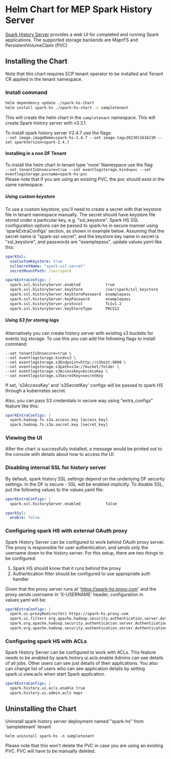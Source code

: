 # Helm Chart for MEP Spark History Server

[Spark History Server](https://spark.apache.org/docs/latest/monitoring.html#viewing-after-the-fact) provides a web UI for completed and running Spark applications. The supported storage backends are MaprFS and PersistentVolumeClaim (PVC)

## Installing the Chart

Note that this chart requires ECP tenant operator to be installed and Tenant CR applied in the tenant namespace.

### Install command
```sh
helm dependency update ./spark-hs-chart
helm install spark-hs ./spark-hs-chart -n sampletenant
```

This will create the helm chart in the `sampletenant` namespace.  This will create Spark history server with v3.3.1.

To install spark history server V2.4.7 use the flags:  
`--set image.imageName=spark-hs-2.4.7 --set image.tag=202301161621R --set sparkVersion=spark-2.4.7`

#### Installing in a non DF Tenant
To install the helm chart in tenant type 'none' Namespace use the flag:  
`--set tenantIsUnsecure=true --set eventlogstorage.kind=pvc --set eventlogstorage.pvcname=spark-hs-pvc`  
Please note that if you are using an existing PVC, the pvc should exist in the same namespace.

##### Using custom keystore
To use a custom keystore, you'll need to create a secret with that keystore file in tenant namespace manually.
The secret should have keystore file stored under a particular key, e.g. "ssl_keystore".
Spark HS SSL configuration options can be passed to spark-hs in secure manner using 'sparkExtraConfigs' section, 
as shown in example below. Assuming that the secret name is "spark-ssl-secret", and the keystore key name in secret is 
"ssl_keystore", and passwords are "examplepass", update values.yaml like this:
```yaml
sparkSsl:
  useCustomKeystore: true
  sslSecretName: "spark-ssl-secret"
  secretMountPath: /var/spark

sparkExtraConfigs: |
  spark.ssl.historyServer.enabled           true
  spark.ssl.historyServer.keyStore          /var/spark/ssl_keystore
  spark.ssl.historyServer.keyStorePassword  examplepass
  spark.ssl.historyServer.keyPassword       examplepass
  spark.ssl.historyServer.protocol          TLSv1.2
  spark.ssl.historyServer.keyStoreType      PKCS12
```

##### Using S3 for storing logs
Alternatively you can create history server with existing s3 buckets for events log storage. To use this you can add the following flags to install command:
```
--set tenantIsUnsecure=true \
--set eventlogstorage.kind=s3 \
--set eventlogstorage.s3Endpoint=http://s3host:9000 \
--set eventlogstorage.s3path=s3a://bucket/folder \
--set eventlogstorage.s3AccessKey=AccessKey \
--set eventlogstorage.s3SecretKey=secretKey
```
If set, 's3AccessKey' and 's3SecretKey' configs will be passed to spark HS through a kubernetes secret.

Also, you can pass S3 credentials in secure way using "extra_configs" feature like this:
```yaml
sparkExtraConfigs: |
  spark.hadoop.fs.s3a.access.key [access_key]
  spark.hadoop.fs.s3a.secret.key [secret_key]
```

### Viewing the UI
After the chart is successfully installed, a message would be printed out to the console with details about how to access the UI.

### Disabling internal SSL for history server
By default, spark history SSL settings depend on the underlying DF security settings. In the DF is secure - SSL will be 
enabled implicitly. To disable SSL, put the following values to the values.yaml file:
```yaml
sparkExtraConfigs: |
  spark.ssl.historyServer.enabled           false

sparkSsl:
  enable: false
```

### Configuring spark HS with external OAuth proxy
Spark History Server can be configured to work behind OAuth proxy server. The proxy is responsible for user authentication,
and sends only the username down to the history server. For this setup, there are two things to be configured:
1. Spark HS should know that it runs behind the proxy
2. Authentication filter should be configured to use appropriate auth handler

Given that the proxy server runs at 'https://spark-hs.proxy.com' and the proxy sends username in 'X-USERNAME' header,
configuration in values.yaml will be:
```yaml
sparkExtraConfigs: |
  spark.ui.proxyRedirectUri	https://spark-hs.proxy.com
  spark.ui.filters org.apache.hadoop.security.authentication.server.AuthenticationFilter
  spark.org.apache.hadoop.security.authentication.server.AuthenticationFilter.param.type org.apache.spark.ui.filters.ProxyAuthenticationHandler
  spark.org.apache.hadoop.security.authentication.server.AuthenticationFilter.param.userheader X-USERNAME
```

### Configuring spark HS with ACLs
Spark History Server can be configured to work with ACLs. This feature needs to be enabled by spark.history.ui.acls.enable
Admins can see details of all jobs. Other users can see just details of their applications.
You also can change list of users who can see application details by setting spark.ui.view.acls when start Spark application. 
```yaml
sparkExtraConfigs: |
  spark.history.ui.acls.enable true
  spark.history.ui.admin.acls mapr
```

## Uninstalling the Chart
Uninstall spark history server deployment named "spark-hs" from 'sampletenant' tenant
```
helm uninstall spark-hs -n sampletenant
```
Please note that this won't delete the PVC in case you are using an existing PVC. PVC will have to be manually deleted.
